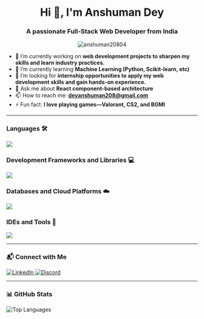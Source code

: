 <h1 align="center">Hi 👋, I'm Anshuman Dey</h1>
<h3 align="center">A passionate Full-Stack Web Developer from India</h3>

<p align="center">
  <img src="https://komarev.com/ghpvc/?username=anshuman20804&label=Profile%20views&color=0e75b6&style=flat" alt="anshuman20804" />
</p>

- 🔭 I’m currently working on **web development projects to sharpen my skills and learn industry practices.**  
- 🌱 I’m currently learning **Machine Learning (Python, Scikit-learn, etc)**  
- 🤝 I’m looking for **internship opportunities to apply my web development skills and gain hands-on experience.**  
- 💬 Ask me about **React component-based architecture**  
- 📫 How to reach me: **deyanshuman208@gmail.com**  
- ⚡ Fun fact: **I love playing games—Valorant, CS2, and BGMI**

---

### Languages 🛠️  
<p align="left">
  <img src="https://skillicons.dev/icons?i=c,cpp,python,js,java" />
</p>

### Development Frameworks and Libraries 💻  
<p align="left">
  <img src="https://skillicons.dev/icons?i=html,css,tailwind,react,nodejs,express,flask" />
</p>

### Databases and Cloud Platforms ☁️  
<p align="left">
  <img src="https://skillicons.dev/icons?i=mongodb,mysql,supabase,vercel" />
</p>

### IDEs and Tools 🧰  
<p align="left">
  <img src="https://skillicons.dev/icons?i=vscode,npm,docker,git,github,vercel,netlify" />
</p>

---

### 📬 Connect with Me  
<p align="left">
  <a href="https://linkedin.com/in/anshuman-dey" target="_blank">
    <img src="https://img.shields.io/badge/LinkedIn-blue?style=for-the-badge&logo=linkedin" alt="LinkedIn" />
  </a>
  <a href="https://discord.gg/augusta_208" target="_blank">
    <img src="https://img.shields.io/badge/Discord-5865F2?style=for-the-badge&logo=discord&logoColor=white" alt="Discord" />
  </a>
</p>

---

### 📊 GitHub Stats
<p align="left">
  <img src="https://github-readme-stats.vercel.app/api/top-langs?username=anshuman20804&show_icons=true&locale=en&layout=compact" alt="Top Languages" />
</p>
